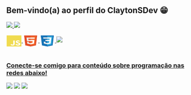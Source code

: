 ## Bem-vindo(a) ao perfil do ClaytonSDev 😁

 <div>
   <a href="https://github.com/ClaytonSDev">
   <img height="180em" src="https://github-readme-stats.vercel.app/api?username=ClaytonSDev&show_icons=true&theme=tokyonight&include_all_commits=true&count_private=true"/>
   <img height="180em" src="https://github-readme-stats.vercel.app/api/top-langs/?username=ClaytonSDev&layout=compact&langs_count=6&theme=tokyonight"/>
</div>
    
<div style="display: inline_block"><br>
  <img align="center" alt="Js" height="30" width="40" src="https://raw.githubusercontent.com/devicons/devicon/master/icons/javascript/javascript-plain.svg">
  <img align="center" alt="HTML" height="30" width="40" src="https://raw.githubusercontent.com/devicons/devicon/master/icons/html5/html5-original.svg">
  <img align="center" alt="CSS" height="30" width="40" src="https://raw.githubusercontent.com/devicons/devicon/master/icons/css3/css3-original.svg">
<img src="https://cdn.jsdelivr.net/gh/devicons/devicon@latest/icons/python/python-original-wordmark.svg"/>
          
</div>
 
<br>
 
### Conecte-se comigo para conteúdo sobre programação nas redes abaixo!
 
<div> 
  <a href="https://www.instagram.com/claytonsalesdev" target="_blank"><img src="https://img.shields.io/badge/-Instagram-%23E4405F?style=for-the-badge&logo=instagram&logoColor=white" target="_blank"></a>
 <a href = "mailto:claytonsalesdev@gmail.com"><img src="https://img.shields.io/badge/-Gmail-%23333?style=for-the-badge&logo=gmail&logoColor=white" target="_blank"></a>
 <a href="https://www.linkedin.com/in/clayton-sales-29521b1a5" target="_blank"><img src="https://img.shields.io/badge/-LinkedIn-%230077B5?style=for-the-badge&logo=linkedin&logoColor=white" target="_blank"></a>
</div>
